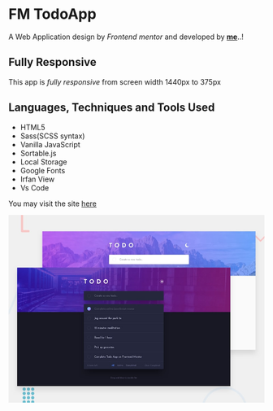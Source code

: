 # FM TodoApp
A Web Application design by *Frontend mentor* and developed by **[me](https://www.frontendmentor.io/profile/RocTanweer)**..!

## Fully Responsive
This app is *fully responsive* from screen width 1440px to 375px

## Languages, Techniques and Tools Used
- HTML5
- Sass(SCSS syntax)
- Vanilla JavaScript
- Sortable.js
- Local Storage
- Google Fonts
- Irfan View
- Vs Code 

You may visit the site [here](https://roctanweer.github.io/todoApp/)

![App preview](./design/desktop-preview.jpg)
